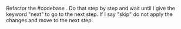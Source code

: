 Refactor the #codebase . Do that step by step and wait until I give the keyword "next" to go to the next step. If I say "skip" do not apply the changes and move to the next step.

